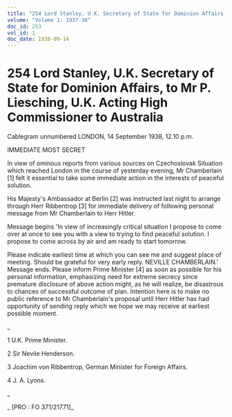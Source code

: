 ```yaml
---
title: "254 Lord Stanley, U.K. Secretary of State for Dominion Affairs, to Mr P. Liesching, U.K. Acting High Commissioner to Australia"
volume: "Volume 1: 1937-38"
doc_id: 253
vol_id: 1
doc_date: 1938-09-14
---
```


# 254 Lord Stanley, U.K. Secretary of State for Dominion Affairs, to Mr P. Liesching, U.K. Acting High Commissioner to Australia

Cablegram unnumbered LONDON, 14 September 1938, 12.10 p.m.

IMMEDIATE MOST SECRET

In view of ominous reports from various sources on Czechoslovak Situation which reached London in the course of yesterday evening, Mr Chamberlain [1] felt it essential to take some immediate action in the interests of peaceful solution.

His Majesty's Ambassador at Berlin [2] was instructed last night to arrange through Herr Ribbentrop [3] for immediate delivery of following personal message from Mr Chamberlain to Herr Hitler.

Message begins 'In view of increasingly critical situation I propose to come over at once to see you with a view to trying to find peaceful solution. I propose to come across by air and am ready to start tomorrow.

Please indicate earliest time at which you can see me and suggest place of meeting. Should be grateful for very early reply. NEVILLE CHAMBERLAIN.' Message ends. Please inform Prime Minister [4] as soon as possible for his personal information, emphasizing need for extreme secrecy since premature disclosure of above action might, as he will realize, be disastrous to chances of successful outcome of plan. Intention here is to make no public reference to Mr Chamberlain's proposal until Herr Hitler has had opportunity of sending reply which we hope we may receive at earliest possible moment.

_

1 U.K. Prime Minister.

2 Sir Nevile Henderson.

3 Joachim von Ribbentrop, German Minister for Foreign Affairs.

4 J. A. Lyons.

_

_ [PRO : FO 371/21771]_
